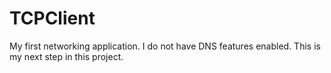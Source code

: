 # TCPClient
My first networking application.
I do not have DNS features enabled. This is my next step in this project.

